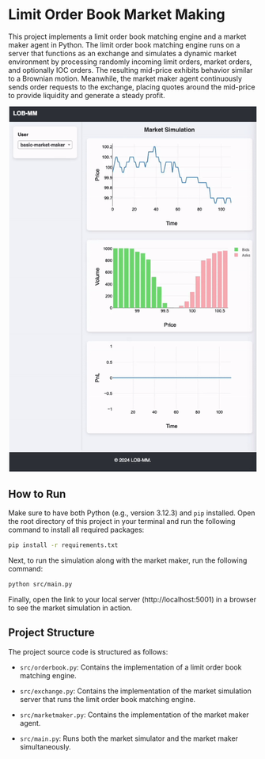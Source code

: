 # Limit Order Book Market Making
This project implements a limit order book matching engine and a market maker agent in Python. The limit order book matching engine runs on a server that functions as an exchange and simulates a dynamic market environment by processing randomly incoming limit orders, market orders, and optionally IOC orders. The resulting mid-price exhibits behavior similar to a Brownian motion. Meanwhile, the market maker agent continuously sends order requests to the exchange, placing quotes around the mid-price to provide liquidity and generate a steady profit.

<p align="center">
    <img src="img/result.gif" alt="result" width="500"/>
</p>

## How to Run

Make sure to have both Python (e.g., version 3.12.3) and `pip` installed. Open the root directory of this project in your terminal and run the following command to install all required packages:

```sh
pip install -r requirements.txt
```

Next, to run the simulation along with the market maker, run the following command:

```sh
python src/main.py
```

Finally, open the link to your local server (http://localhost:5001) in a browser to see the market simulation in action.

## Project Structure
The project source code is structured as follows:

- `src/orderbook.py`: Contains the implementation of a limit order book matching engine.

- `src/exchange.py`: Contains the implementation of the market simulation server that runs the limit order book matching engine.

- `src/marketmaker.py`: Contains the implementation of the market maker agent.

- `src/main.py`: Runs both the market simulator and the market maker simultaneously.

